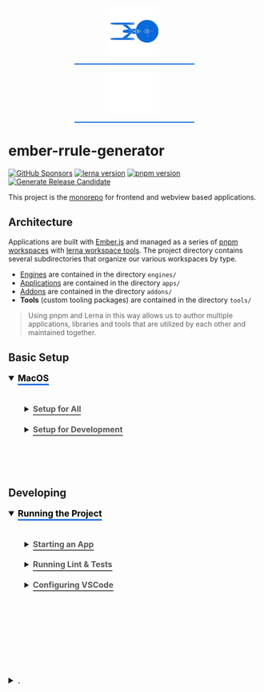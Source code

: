 <p align="center">
  <img
    class="project-logo"
    src="./NCC-1701-a-blue.svg#gh-light-mode-only"
    alt="Built with WarpDrive"
    width="120px"
    title="Built with WarpDrive"
    />
  <img
    class="project-logo"
    src="./NCC-1701-a.svg#gh-dark-mode-only"
    alt="Built with WarpDrive"
    width="120px"
    title="Built with WarpDrive" />
</p>

# ember-rrule-generator

[![GitHub Sponsors](https://img.shields.io/github/sponsors/undefined)](https://github.com/sponsors/undefined)
[![lerna version](https://img.shields.io/github/package-json/dependency-version/prysmex/ember-rrule-generator/dev/lerna)](https://lerna.js.org/)
[![pnpm version](https://img.shields.io/github/package-json/packageManager/prysmex/ember-rrule-generator)](https://pnpm.io/)
[![Generate Release Candidate](https://github.com/prysmex/ember-rrule-generator/actions/workflows/release.yml/badge.svg?event=workflow_dispatch)](https://github.com/prysmex/ember-rrule-generator/actions/workflows/release.yml)

This project is the [monorepo](https://en.wikipedia.org/wiki/Monorepo) for frontend and webview based applications.

## Architecture

Applications are built with [Ember.js](https://emberjs.com/) and managed as a series of [pnpm workspaces](https://pnpm.io/workspaces) with [lerna workspace tools](https://github.com/lerna/lerna).
The project directory contains several subdirectories that organize our various workspaces by type.

 - [Engines](https://github.com/ember-engines/ember-engines) are contained in the directory `engines/`
 - [Applications](https://guides.emberjs.com/release/getting-started/anatomy-of-an-ember-app/) are contained in the directory `apps/`
 - [Addons](https://cli.emberjs.com/release/writing-addons/) are contained in the directory `addons/`
 - **Tools** (custom tooling packages) are contained in the directory `tools/`

 > Using pnpm and Lerna in this way allows us to author multiple applications, libraries and tools that are utilized by each other and maintained together.

## Basic Setup

<details open>
  <summary>
    <strong>MacOS</strong>
  </summary>

  <br>
  <details>
    <summary><strong>Setup for All</strong></summary>

1. If you haven't previously setup the command line tools for OSX, start by installing them by running the following command in the terminal.

```sh
xcode-select --install
```

2. Clone this repository locally from whichever directory you would like it to be in. For instance if you have a `github` directory you might `cd ~/github` first before cloning the repository. This will require you to have configured your [ssh keys](https://docs.github.com/en/enterprise-server@3.0/github/authenticating-to-github/connecting-to-github-with-ssh/adding-a-new-ssh-key-to-your-github-account).

```sh
git clone git@github.com:prysmex/ember-rrule-generator.git
```

This will create a new folder `fnb` within the current directory containing the project files.

3. If your machine does not already have [volta](https://volta.sh/), make sure you have it installed. This will ensure that the correct [node](https://nodejs.org/en/about/releases/) version is available when within the project.

```sh
curl https://get.volta.sh | bash
```

4. Install `pnpm`

```sh
curl -fsSL https://get.pnpm.io/install.sh | sh -
```

5. Install dependencies.

```sh
pnpm install
```

  <br><br><br>
  </details>

  <details>
    <summary><strong>Setup for Development</strong></summary>

There is currently no additional setup needed for developing on the frontend beyond the instructions in `setup for all`. However, you may find it useful to have `ember-cli` globally available.

```sh
volta install ember-cli
```

You may also want to install [watchman](https://facebook.github.io/watchman/), which can help with many [performance situations during the build](https://cli.emberjs.com/release/basic-use/#additionalstepsformacandlinuxusers).

```sh
brew install watchman
```

  <br><br><br>
  </details>

<br><br>
</details>

## Developing

<details open>
  <summary><strong>Running the Project</strong></summary>

  <br>
  <details>
    <summary><strong>Starting an App</strong></summary>

```sh
pnpm run start:<appName>:local
```

This will start the development server and launch a browser with the specified app.

If you would like more control over the build, test, and serve commands navigate to the respective
application and utilize the respective commands from within the given repository. This can be especially useful
when debugging or when trying to examine the difference between two versions/commits.
  <br><br><br>
  </details>

  <details>
    <summary><strong>Running Lint & Tests</strong></summary>

  ### Lint

  We run three separate forms of lint checks on our codebase. These checks run in CI on Pull Requests but you can also run them individually via the command line.
  
  These checks are configured in a way
    that they run lint on all of the projects within workspaces, but you can choose to switch into an individual project and run the same lint command within it as well. All root commands are in the `scripts` hash within [./package.json](./package.json) while individual project commands are in their respective `package.json` files.

  - Typescript Compiler Check: `pnpm run lint:types` configured by [./.tsconfig.json](./.tsconfig.json)
  - Javascript & Typescript Lint: `pnpm run lint:jsts` configured by [./.eslintrc.js](./.eslintrc.js)
  - Handlebars Linting: `pnpm run lint:hbs` configured by [./.template-lintrc.js](./.template-lintrc.js)

  ### Test Commands

  In addition to various browser compatibility and scenario tests, we run two key sets of tests in CI. These commands are similarly found in the `scripts` hash within [./package.json](./package.json) with corresponding project commands located in respective respective `package.json` files.

  - Production Tests: `pnpm run test:production`
  - Development Tests: `pnpm run test:development`

  Production and development test scenarios run the same tests; however, production tests exclude tests that check for deprecations, asserts, and dev time checks to ensure our code still functions correctly with these things removed.

  ### Working on Tests

  Within an individual project you will often want to run the tests specific to that project only. From within that project's directory the same commands above will work; however, they may not give you the fastest feedback, while below options may. Multple ways of running tests are available, below we go into three key distinct methods.

  1. Accessing tests for any locally served development build.

  If you have an application running either via `pnpm run start:<app-name>:local` or `ember serve`, then navigating to the `/tests` url will pull up and run the tests in the browser, allowing you to monitor and debug failures. If the application is serving at `localhost:4200`, then `localhost:4200/tests` will give access to the test.

  2. Launching the tests in their own browser context

  From within a project directory:

  ```sh
  ember test --serve
  ```

  You may also be interested in adding the flag `--no-launch` to prevent auto-launching a custom chrome instance so that you can use and manage the test run within an already open browser.

  The flag `--disable-live-reload` will prevent the test runner from attempting to launch additional browser instances when you've made changes while paused in a debugger.

  3. Separating out Build and Test

  By default `ember test --serve` will build the application, serve it up, and monitor for changes after which it will rebuild. Sometimes this is undesireable, – for instance when you want to run tests against multiple build specific to SHAs while determining where a problem was introduced – and it also prevents monitoring the terminal for build errors while running tests.

  We can separate the build and test serving into two commands within a project directory. First, the build command:

  ```sh
  ember build --watch --output-path="./dist"
  ```

  This tells ember to build the app, watch for and rebuild on changes, and put the built assets into the `dist` directory. If you need to build multiple commits, give them separate output paths!

  Next, connect your tests to the pre-built assets.

  ```sh
  ember test --serve --path="./dist" --test-port=0
  ```

  This tells the test command to serve up whatever assets are at `dist`. Whenever the build command rebuilds the test command will detect the changes to the final output, and refreshing your tests page will reflect them. Adding `--test-port=0` here tells the test command to pick a random available port to serve on, ensuring we can have multiple test server instances if needed.

  
  <br><br><br>
  </details>

  <details>
    <summary><strong>Configuring VSCode</strong></summary>

  Microsoft's Visual Studio Code application (VSCode) is a free and widely used editor for frontend programming (javascript/typescript/html/css/jsx etc.) as well as for some backend languages. Other editors are more specialized for languages like Java (which our backend is written in) so at some point you may want to install a different editor such as IntelliJ if working on backend files.

  Download: https://code.visualstudio.com/

  Once you have downloaded and launched Visual Studio Code there are a number of plugins/extensions you will want to consider adding and configuring.

  - EditorConfig for VS Code | by EditorConfig
  - Ember Colorizer and Theme | by ciena-blueplanet
  - Eslint | by Microsoft
  - GitLens | by GitKraken
  - Glint | by TypedEmber
  - Live Share, Live Share Audio, and Live Share Extension Pack | by Microsoft
  - Prettier - Code formatter | by Prettier
  - Prettier for Handlebars | by Ember Tooling
  - Unstable Ember Language Server | by lifeart
  - Visual Studio IntelliCode | by Microsoft
  - Markdown Preview Github Styling | by Matt Bierner

  <br><br><br>
  </details>

<br><br>
</details>

<br><br><br><br>
 <details>
   <summary>.</summary>

  <style type="text/css">
    img.project-logo {
       padding: 0 5em 1em 5em;
       width: 100px;
       border-bottom: 2px solid #0969da;
       margin: 0 auto;
       display: block;
     }
    details > summary {
      font-size: 1.1rem;
      line-height: 1rem;
      margin-bottom: 1rem;
    }
    details {
      font-size: 1rem;
    }
    details > summary strong {
      display: inline-block;
      padding: .2rem 0;
      color: #000;
      border-bottom: 3px solid #0969da;
    }

    details > details {
      margin-left: 2rem;
    }
    details > details > summary {
      font-size: 1rem;
      line-height: 1rem;
      margin-bottom: 1rem;
    }
    details > details > summary strong {
      display: inline-block;
      padding: .2rem 0;
      color: #555;
      border-bottom: 2px solid #555;
    }
    details > details {
      font-size: .85rem;
    }

    @media (prefers-color-scheme: dark) {
      details > summary strong {
        color: #fff;
      }
    }
    @media (prefers-color-scheme: dark) {
      details > details > summary strong {
        color: #afaba0;
      border-bottom: 2px solid #afaba0;
      }
    }
  </style>
</details>
